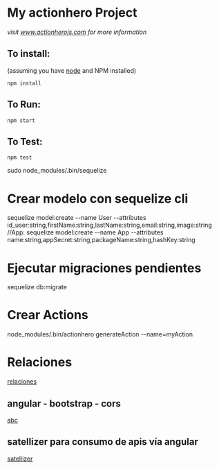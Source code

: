 # My actionhero Project

*visit www.actionherojs.com for more information*

## To install:
(assuming you have [node](http://nodejs.org/) and NPM installed)

`npm install`

## To Run:
`npm start`

## To Test:
`npm test`

sudo node_modules/.bin/sequelize 

# Crear modelo con sequelize cli

sequelize model:create --name User --attributes id_user:string,firstName:string,lastName:string,email:string,image:string
//App: 
sequelize model:create --name App --attributes name:string,appSecret:string,packageName:string,hashKey:string


# Ejecutar migraciones pendientes

sequelize db:migrate

# Crear Actions

node_modules/.bin/actionhero generateAction --name=myAction

# Relaciones

[relaciones](http://stackoverflow.com/questions/22958683/how-to-implement-many-to-many-association-in-sequelize)

## angular - bootstrap - cors

[abc](https://github.com/evantahler/actionhero-angular-bootstrap-cors-csrf)

## satellizer para consumo de apis vía angular
[satellizer](https://github.com/sahat/satellizer)